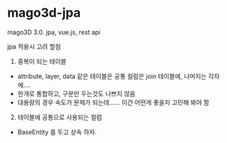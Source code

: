 # mago3d-jpa
mago3D 3.0. jpa, vue.js, rest api 

jpa 적용시 고려 할점

1. 중복이 되는 테이블
 - attribute, layer, data 같은 테이블은 
   공통 컬럼은 join 테이블에, 나머지는 각자에....
 - 한개로 통합하고, 구분만 두는것도 나쁘지 않음  
 - 대용량의 경우 속도가 문제가 되는데...... 이건 어떤게 좋을지 고민해 봐야 함
2. 테이블에 공통으로 사용되는 컬럼
 - BaseEntity 를 두고 상속 하자.
